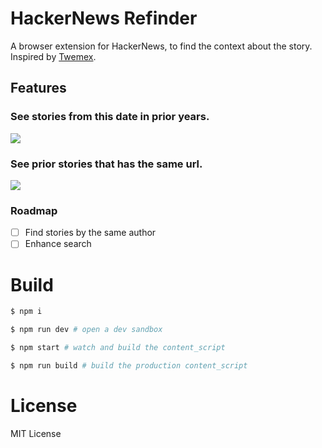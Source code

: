 # HackerNews Refinder

A browser extension for HackerNews, to find the context about the story. Inspired by [Twemex](https://chrome.google.com/webstore/detail/twemex-sidebar-for-twitte/amoldiondpmjdnllknhklocndiibkcoe).

## Features

### See stories from this date in prior years.

![](https://gbstatic.djyde.com/uPic/aBjEiF.png?x-oss-process=style/80)

### See prior stories that has the same url.

![](https://gbstatic.djyde.com/uPic/4Rdj5u.png?x-oss-process=style/80)

### Roadmap

- [ ] Find stories by the same author
- [ ] Enhance search

# Build

```bash
$ npm i

$ npm run dev # open a dev sandbox

$ npm start # watch and build the content_script

$ npm run build # build the production content_script
```

# License

MIT License